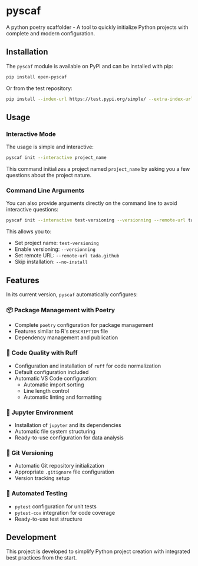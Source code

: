 # pyscaf

A python poetry scaffolder - A tool to quickly initialize Python projects with complete and modern configuration.

## Installation

The `pyscaf` module is available on PyPI and can be installed with pip:

```bash
pip install open-pyscaf
```

Or from the test repository:

```bash
pip install --index-url https://test.pypi.org/simple/ --extra-index-url https://pypi.org/simple open-pyscaf
```

## Usage

### Interactive Mode

The usage is simple and interactive:

```bash
pyscaf init --interactive project_name
```

This command initializes a project named `project_name` by asking you a few questions about the project nature.

### Command Line Arguments

You can also provide arguments directly on the command line to avoid interactive questions:

```bash
pyscaf init --interactive test-versioning --versionning --remote-url tada.github --no-install
```

This allows you to:
- Set project name: `test-versioning`
- Enable versioning: `--versionning`
- Set remote URL: `--remote-url tada.github`
- Skip installation: `--no-install`

## Features

In its current version, `pyscaf` automatically configures:

### 📦 Package Management with Poetry
- Complete `poetry` configuration for package management
- Features similar to R's `DESCRIPTION` file
- Dependency management and publication

### 🎯 Code Quality with Ruff
- Configuration and installation of `ruff` for code normalization
- Default configuration included
- Automatic VS Code configuration:
  - Automatic import sorting
  - Line length control
  - Automatic linting and formatting

### 📓 Jupyter Environment
- Installation of `jupyter` and its dependencies
- Automatic file system structuring
- Ready-to-use configuration for data analysis

### 🔄 Git Versioning
- Automatic Git repository initialization
- Appropriate `.gitignore` file configuration
- Version tracking setup

### 🧪 Automated Testing
- `pytest` configuration for unit tests
- `pytest-cov` integration for code coverage
- Ready-to-use test structure

## Development

This project is developed to simplify Python project creation with integrated best practices from the start.


